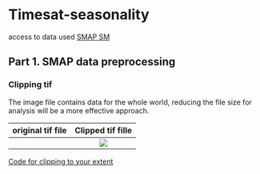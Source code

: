 # Timesat-seasonality

access to data used
[SMAP SM](https://nsidc.org/data/nsidc-0779/versions/1)

## Part 1. SMAP data preprocessing

### Clipping tif 
The image file contains data for the whole world, reducing the file size for analysis will be a more effective approach.

original tif file           |  Clipped tif fille
:-------------------------:|:-------------------------:
![]()  |  ![](https://...Ocean.png)

[Code for clipping to your extent](src-code/cliptif.py)


